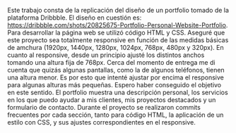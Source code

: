 Este trabajo consta de la replicación del diseño de un portfolio tomado de la plataforma Dribbble. El diseño en cuestión es: https://dribbble.com/shots/20825675-Portfolio-Personal-Website-Portfolio.
Para desarrollar la página web se utilizó código HTML y CSS. Aseguré que este proyecto sea totalmente responsive en función de las medidas básicas de amchura (1920px, 1440px, 1280px, 1024px, 768px, 480px y 320px).
En cuanto al responsive, desde un principio ajusté los distintos anchos tomando una altura fija de 768px. Cerca del momento de entrega me di cuenta que quizás algunas pantallas, como la de algunos teléfonos, tienen una altura menor. Es por esto que intenté ajustar por encima el responsive para algunas alturas más pequeñas. Espero haber conseguido el objetivo en este sentido.
El portfolio muestra una descripción personal, los servicios en los que puedo ayudar a mis clientes, mis proyectos destacados y un formulario de contacto.
Durante el proyecto se realizaron commits frecuentes por cada sección, tanto para código HTML, la aplicación de un estilo con CSS, y sus ajustes correspondientes en el responsive.
